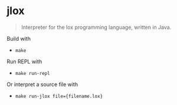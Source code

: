 # jlox

> Interpreter for the lox programming language, written in Java.

Build with

*   `make`

Run REPL with

*   `make run-repl`

Or interpret a source file with

*   `make run-jlox file={filename.lox}`
